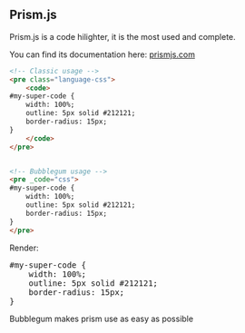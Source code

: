 ## Prism.js

Prism.js is a code hilighter, it is the most used and complete. 

You can find its documentation here: [prismjs.com](https://prismjs.com/index.html)

```html
<!-- Classic usage -->
<pre class="language-css">
    <code>
#my-super-code {
    width: 100%;
    outline: 5px solid #212121;
    border-radius: 15px;
}
    </code>
</pre>


<!-- Bubblegum usage -->
<pre _code="css">
#my-super-code {
    width: 100%;
    outline: 5px solid #212121;
    border-radius: 15px;
}
</pre>
```

Render:

<pre _code="css">
#my-super-code {
    width: 100%;
    outline: 5px solid #212121;
    border-radius: 15px;
}
</pre>

Bubblegum makes prism use as easy as possible